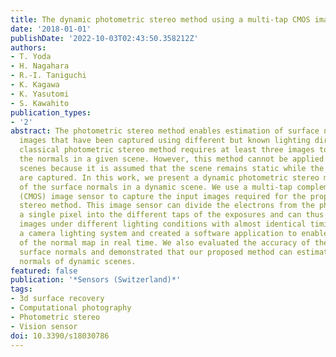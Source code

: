 ```yaml
---
title: The dynamic photometric stereo method using a multi-tap CMOS image sensor
date: '2018-01-01'
publishDate: '2022-10-03T02:43:50.358212Z'
authors:
- T. Yoda
- H. Nagahara
- R.-I. Taniguchi
- K. Kagawa
- K. Yasutomi
- S. Kawahito
publication_types:
- '2'
abstract: The photometric stereo method enables estimation of surface normals from
  images that have been captured using different but known lighting directions. The
  classical photometric stereo method requires at least three images to determine
  the normals in a given scene. However, this method cannot be applied to dynamic
  scenes because it is assumed that the scene remains static while the required images
  are captured. In this work, we present a dynamic photometric stereo method for estimation
  of the surface normals in a dynamic scene. We use a multi-tap complementary metal-oxide-semiconductor
  (CMOS) image sensor to capture the input images required for the proposed photometric
  stereo method. This image sensor can divide the electrons from the photodiode from
  a single pixel into the different taps of the exposures and can thus capture multiple
  images under different lighting conditions with almost identical timing. We implemented
  a camera lighting system and created a software application to enable estimation
  of the normal map in real time. We also evaluated the accuracy of the estimated
  surface normals and demonstrated that our proposed method can estimate the surface
  normals of dynamic scenes.
featured: false
publication: '*Sensors (Switzerland)*'
tags:
- 3d surface recovery
- Computational photography
- Photometric stereo
- Vision sensor
doi: 10.3390/s18030786
---
```


